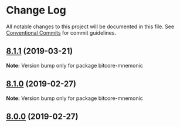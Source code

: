 # Change Log

All notable changes to this project will be documented in this file.
See [Conventional Commits](https://conventionalcommits.org) for commit guidelines.

## [8.1.1](https://github.com/bitpay/bitcore-mnemonic/compare/v8.1.0...v8.1.1) (2019-03-21)

**Note:** Version bump only for package bitcore-mnemonic

## [8.1.0](https://github.com/bitpay/bitcore-mnemonic/compare/v5.0.0-beta.44...v8.1.0) (2019-02-27)

**Note:** Version bump only for package bitcore-mnemonic

## [8.0.0](https://github.com/bitpay/bitcore-mnemonic/compare/v5.0.0-beta.44...v8.0.0) (2019-02-27)

